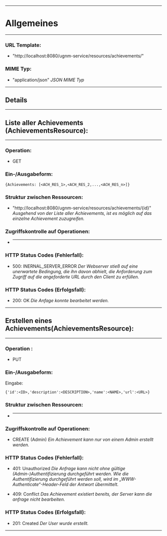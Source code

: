
---

# Allgemeines #

---



### URL Template: ###
  * "http://localhost:8080/ugnm-service/resources/achievements/"

### MIME Typ: ###
  * "application/json"
_JSON MIME Typ_




---

## Details ##

---



## Liste aller Achievements (AchievementsResource): ##

---


### Operation: ###
  * GET

### Ein-/Ausgabeform: ###

```
{Achievements: [<ACH_RES_1>,<ACH_RES_2,...,<ACH_RES_n>]}
```

### Struktur zwischen Ressourcen: ###
  * "http://localhost:8080/ugnm-service/resources/achievements/{id}"
_Ausgehend von der Liste aller Achievements, ist es möglich auf das einzelne Achievement zuzugreifen._

### Zugriffskontrolle auf Operationen: ###
  * ---

### HTTP Status Codes (Fehlerfall): ###
  * 500: INERNAL\_SERVER\_ERROR
_Der Webserver stieß auf eine unerwartete Bedingung, die ihn davon abhielt, die Anforderung zum Zugriff auf die angeforderte URL durch den Client zu erfüllen._


### HTTP Status Codes (Erfolgsfall): ###

  * 200: OK
_Die Anfage konnte bearbeitet werden._


---


## Erstellen eines Achievements(AchievementsResource): ##

---



### Operation  : ###
  * PUT

### Ein-/Ausgabeform: ###

Eingabe:


```
{'id':<ID>,'description':<DESCRIPTION>,'name':<NAME>,'url':<URL>}
```


### Struktur zwischen Ressourcen: ###
  * ---

### Zugriffskontrolle auf Operationen: ###
  * CREATE (Admin)
_Ein Achievement kann nur von einem Admin erstellt werden._

### HTTP Status Codes (Fehlerfall): ###

  * 401: Unauthorized
_Die Anfrage kann nicht ohne gültige (Admin-)Authentifizierung durchgeführt werden. Wie die Authentifizierung durchgeführt werden soll, wird im „WWW-Authenticate“-Header-Feld der Antwort übermittelt._

  * 409: Conflict
_Das Achievement existiert bereits, der Server kann die anfrage nicht bearbeiten._

### HTTP Status Codes (Erfolgsfall): ###

  * 201: Created
_Der User wurde erstellt._


---
